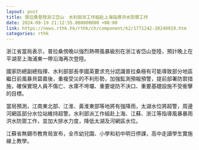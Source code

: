 ```yaml
---
layout: post
title: 普拉桑登陸浙江岱山　水利部派工作組赴上海指導洪水防禦工作
date: 2024-09-19 21:12:55.000000000 +08:00
link: https://news.rthk.hk/rthk/ch/component/k2/1771242-20240919.htm
categories: rthk
---
```


浙江省當局表示，普拉桑傍晚以強烈熱帶風暴級別在浙江省岱山登陸，預計晚上在平湖至上海浦東一帶沿海再次登陸。

國家防總副總指揮、水利部部長李國英要求充分認識普拉桑極有可能導致部分地區繼日前風暴貝碧嘉後，重複受災的不利形勢，加強監測預報預警，提前部署防禦措施，確保實現人員不傷亡、水庫不垮壩、重要堤防不決口、重要基礎設施不受衝擊的目標。

當局預測，江南東北部、江淮、黃淮東部等地將有強降雨，太湖水位將超警，周邊河網區部分水位站維持超警。水利部派工作組赴上海、江蘇、浙江等指導風暴暴雨洪水防禦工作，並加大排水力度，降低太湖及河網區水位。

江蘇省無錫市教育局宣布，全市幼兒園、小學和初中明日停課，高中走讀學生實施線上教學。
